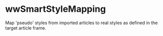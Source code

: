 # wwSmartStyleMapping
Map 'pseudo' styles from imported articles to real styles as defined in the target article frame.
